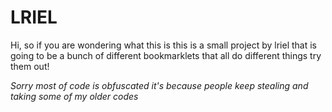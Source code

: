 # LRIEL

Hi, so if you are wondering what this is this is a small project by lriel that is going to be a bunch of different bookmarklets that all do different things try them out!

_Sorry most of code is obfuscated it's because people keep stealing and taking some of my older codes_
